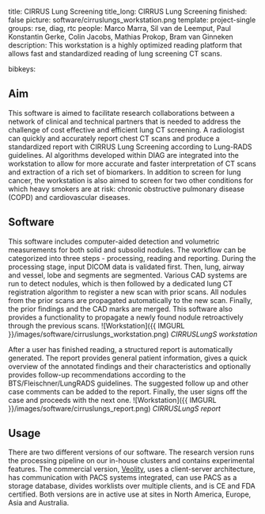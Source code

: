 title: CIRRUS Lung Screening
title_long: CIRRUS Lung Screening
finished: false
picture: software/cirruslungs_workstation.png
template: project-single
groups: rse, diag, rtc
people: Marco Marra, Sil van de Leemput, Paul Konstantin Gerke, Colin Jacobs, Mathias Prokop, Bram van Ginneken
description: This workstation is a highly optimized reading platform that allows fast and standardized reading of lung screening CT scans.

bibkeys:

## Aim
This software is aimed to facilitate research collaborations between a
network of clinical and technical partners that is needed to address
the challenge of cost effective and efficient lung CT screening. A
radiologist can quickly and accurately report chest CT scans and
produce a standardized report with CIRRUS Lung Screening according to
Lung-RADS guidelines. AI algorithms developed within DIAG are integrated
 into the workstation to allow for more accurate and faster
 interpretation of CT scans and extraction of a rich set of biomarkers.
In addition to screen for lung cancer, the workstation is also aimed to
screen for two other conditions for which heavy smokers are at risk:
chronic obstructive pulmonary disease (COPD) and cardiovascular
diseases.

## Software
This software includes computer-aided detection and volumetric
measurements for both solid and subsolid nodules. The workflow can be
categorized into three steps - processing, reading and reporting.
During the processing stage, input DICOM data is validated first. Then,
lung, airway and vessel, lobe and segments are segmented. Various CAD
systems are run to detect nodules, which is then followed by a
dedicated lung CT registration algorithm to register a new scan with
prior scans. All nodules from the prior scans are propagated
automatically to the new scan. Finally, the prior findings and the CAD
marks are merged. This software also provides a functionality to
propagate a newly found nodule retroactively through the previous scans.
![Workstation]({{ IMGURL }}/images/software/cirruslungs_workstation.png)
*CIRRUSLungS workstation*

After a user has finished reading, a structured report is automatically
generated. The report provides general patient information, gives a
quick overview of the annotated findings and their characteristics and
optionally provides follow-up recommendations according to the
BTS/Fleischner/LungRADS guidelines. The suggested follow up and other
case comments can be added to the report. Finally, the user signs off
the case and proceeds with the next one.
![Workstation]({{ IMGURL }}/images/software/cirruslungs_report.png)
*CIRRUSLungS report*

## Usage
There are two different versions of our software. The research version
 runs the processing pipeline on our in-house clusters and contains
 experimental features. The commercial version,
 <a href="https://www.veolity.com/">Veolity</a>, uses a client-server
 architecture, has communication with PACS systems integrated, can use
 PACS as a storage database, divides worklists over multiple clients,
 and is CE and FDA certified. Both versions are in active use at sites
 in North America, Europe, Asia and Australia.
